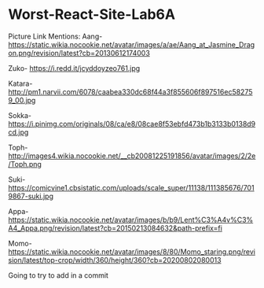 # Worst-React-Site-Lab6A
Picture Link Mentions:
Aang- https://static.wikia.nocookie.net/avatar/images/a/ae/Aang_at_Jasmine_Dragon.png/revision/latest?cb=20130612174003 

Zuko- https://i.redd.it/jcyddoyzeo761.jpg 

Katara- http://pm1.narvii.com/6078/caabea330dc68f44a3f855606f897516ec582759_00.jpg 

Sokka- https://i.pinimg.com/originals/08/ca/e8/08cae8f53ebfd473b1b3133b0138d9cd.jpg

Toph- http://images4.wikia.nocookie.net/__cb20081225191856/avatar/images/2/2e/Toph.png

Suki- https://comicvine1.cbsistatic.com/uploads/scale_super/11138/111385676/7019867-suki.jpg

Appa- https://static.wikia.nocookie.net/avatar/images/b/b9/Lent%C3%A4v%C3%A4_Appa.png/revision/latest?cb=20150213084632&path-prefix=fi

Momo-https://static.wikia.nocookie.net/avatar/images/8/80/Momo_staring.png/revision/latest/top-crop/width/360/height/360?cb=20200802080013

Going to try to add in a commit